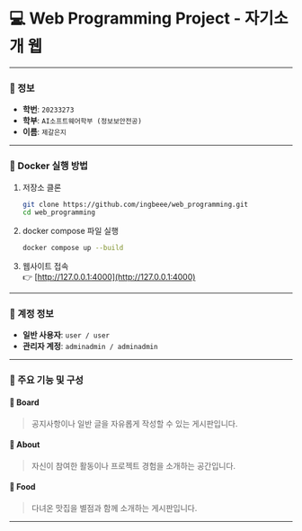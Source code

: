 # 💻 Web Programming Project - 자기소개 웹

---

### 👤 정보
- **학번**: `20233273`  
- **학부**: `AI소프트웨어학부 (정보보안전공)`  
- **이름**: `제갈은지`

---

### 🐳 Docker 실행 방법

1. 저장소 클론
   ```bash
   git clone https://github.com/ingbeee/web_programming.git
   cd web_programming
   ```

2. docker compose 파일 실행
   ```bash
   docker compose up --build
   ```

3. 웹사이트 접속  
   👉 [http://127.0.0.1:4000](http://127.0.0.1:4000)

---

### 🔐 계정 정보

- **일반 사용자**: `user / user`  
- **관리자 계정**: `adminadmin / adminadmin`

---

### 📝 주요 기능 및 구성

#### 📌 Board
> 공지사항이나 일반 글을 자유롭게 작성할 수 있는 게시판입니다.

#### 📌 About
> 자신이 참여한 활동이나 프로젝트 경험을 소개하는 공간입니다.

#### 📌 Food
> 다녀온 맛집을 별점과 함께 소개하는 게시판입니다.

---

